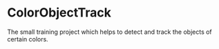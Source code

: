 # ColorObjectTrack
The small training project which helps to detect and track the objects of certain colors.

